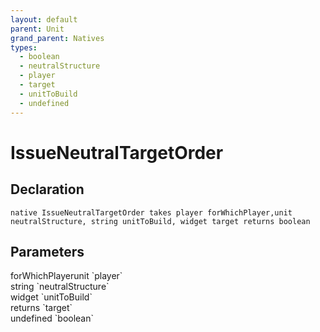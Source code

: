 ```yaml
---
layout: default
parent: Unit
grand_parent: Natives
types:
  - boolean
  - neutralStructure
  - player
  - target
  - unitToBuild
  - undefined
---
```


# IssueNeutralTargetOrder

## Declaration

```
native IssueNeutralTargetOrder takes player forWhichPlayer,unit neutralStructure, string unitToBuild, widget target returns boolean
```

## Parameters
<dl>
  <dt>forWhichPlayerunit `player`</dt>
  <dd></dd>

  <dt>string `neutralStructure`</dt>
  <dd></dd>

  <dt>widget `unitToBuild`</dt>
  <dd></dd>

  <dt>returns `target`</dt>
  <dd></dd>

  <dt>undefined `boolean`</dt>
  <dd></dd>
</dl>